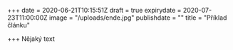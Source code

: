 +++
date = 2020-06-21T10:15:51Z
draft = true
expirydate = 2020-07-23T11:00:00Z
image = "/uploads/ende.jpg"
publishdate = ""
title = "Příklad článku"

+++
Nějaký text